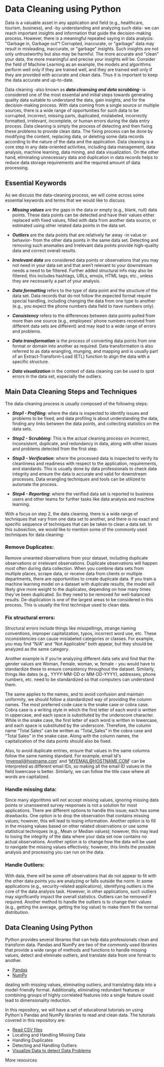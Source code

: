 # Data Cleaning using Python

Data is a valuable asset in any application and field (e.g., healthcare, tourism, business), and -by understanding and analyzing such data- we can reach important insights and information that guide the decision-making process. However, there is a meaningful repeated saying in data analysis: "Garbage in, Garbage out"! Corrupted, inaccurate, or "garbage" data may result in misleading, inaccurate, or "garbage" insights. Such insights are not only untrustworthy but also may be harmful. The more accurate and "clean" your data, the more meaningful and precise your insights will be. Consider the field of Machine Learning as an example, the models and algorithms perform well only if they are trained well, and they are trained well only if they are provided with accurate and clean data. Thus it is important to keep the data accurate and up-to-date.

Data cleaning -also known as _**data cleansing and data scrubbing**_- is considered one of the most essential and initial steps towards generating quality data suitable to understand the data, gain insights, and for the decision-making process. With data coming from a single source or multiple sources, there is a wide range of opportunities for such data to be corrupted, incorrect, missing parts, duplicated, mislabeled, incorrectly formatted, irrelevant, incomplete, or human errors during the data entry process. Data cleaning is simply the process of detecting and then fixing these problems to provide clean data. The fixing process can be done by modifying the content, replacing data, or deleting some data records according to the nature of the data and the application. Data cleaning is a core step in any data-oriented activities, including data management, data analysis, machine learning, data mining, and data visualization. On the other hand, eliminating unnecessary data and duplication in data records helps to reduce data storage requirements and the required amount of data processing.


## Essential Keywords
As we discuss the data-cleaning process, we will come across some essential keywords and terms that we would like to discuss.

+ _**Missing values**_ are the gaps in the data or empty (e.g., blank, null) data points. These data points can be detected and have their values either replaced with fixed values, filled with data from another data source, or estimated using other related data points in the data set.

+ _**Outliers**_ are the data points that are relatively far away -in value or behavior- from the other data points in the same data set. Detecting and removing such anomalies and Irrelevant data points provide high-quality data and correct overall results.

+ _**Irrelevant data**_ are considered data points or observations that you may not need in your data set and that aren’t relevant to your downstream needs a need to be filtered. Further added structural info may also be filtered; this includes hashtags, URLs, emojis, HTML tags, etc., unless they are necessarily a part of your analysis. 

+ _**Data formatting**_ refers to the type of data point and the structure of the data set. Data records that do not follow the expected format require special handling, including changing the data from one type to another (e.g., you expect the phone numbers data field to have numbers only).

+ _**Consistency**_ refers to the differences between data points pulled from more than one source (e.g., employees' phone numbers received from different data sets are different) and may lead to a wide range of errors and problems.

+ _**Data transformation**_ is the process of converting data points from one format or domain into another as required. Data transformation is also referred to as data wrangling, munging, and mapping and is usually part of an Extract-Transform-Load (ETL) function to align the data with a specific structure.

+ _**Data visualization**_ in the context of data cleaning can be used to spot errors in the data set, especially the outliers.



## Main Data Cleaning Steps and Techniques

The data-cleaning process is usually composed of the following steps:

+ _**Step1 - Profiling**_: where the data is inspected to identify issues and problems to be fixed, and data profiling is about understanding the data, finding any links between the data points, and collecting statistics on the data sets.

+ _**Step2 - Scrubbing**_: This is the actual cleaning process on incorrect, inconsistent, duplicate, and redundancy in data, along with other issues and problems detected from the first step.

+ _**Step3 - Verification**_: where the processed data is inspected to verify its cleanliness and readiness with respect to the application, requirements, and standards. This is usually done by data professionals to check data integrity and ensure the data is accurate and valid for downstream processes. Data wrangling techniques and tools can be utilized to automate the process.

+ _**Step4 - Reporting**_: where the verified data set is reported to business users and other teams for further tasks like data analysis and machine learning.
    

With a focus on step 2, the data cleaning, there is a wide range of techniques that vary from one data set to another, and there is no exact and specific sequence of techniques that can be taken to clean a data set. In this subsection, we would like to mention some of the commonly used techniques for data cleaning:

### Remove Duplicates:
Remove unwanted observations from your dataset, including duplicate observations or irrelevant observations. Duplicate observations will happen most often during data collection. When you combine data sets from multiple places, scrape data, or receive data from clients or multiple departments, there are opportunities to create duplicate data. If you train a machine learning model on a dataset with duplicate results, the model will likely give more weight to the duplicates, depending on how many times they’ve been duplicated. So they need to be removed for well-balanced results. De-duplication is one of the largest areas to be considered in this process. This is usually the first technique used to clean data.

### Fix structural errors:
Structural errors include things like misspellings, strange naming conventions, improper capitalization, typos, incorrect word use, etc.  These inconsistencies can cause mislabeled categories or classes.  For example, you may find “N/A” and “Not Applicable” both appear, but they should be analyzed as the same category. 

Another example is if you’re analyzing different data sets and find that the gender values are Woman, Female, woman, w, female - you would have to standardize these to ensure consistency throughout the dataset. Similarly, things like dates (e.g., YYYY-MM-DD or MM-DD-YYYY), addresses, phone numbers, etc. need to be standardized so that computers can understand them.

The same applies to the names, and to avoid confusion and maintain uniformity, we should follow a standardized way of providing the column names. The most preferred code case is the snake case or cobra case. Cobra case is a writing style in which the first letter of each word is written in uppercase, and each space is substituted by the underscore character. While in the snake case, the first letter of each word is written in lowercase, and each space is substituted by the underscore. Therefore, the column name “Total Sales” can be written as “Total_Sales” in the cobra case and “Total Sales” in the snake case. Along with the column names, the capitalization of the data points should also be fixed.

Also, to avoid duplicate entries, ensure that values in the same columns follow the same naming standard. For example, email Id's ‘myemail@hostname.com’ and ‘MYEMAIL@HOSTNAME.COM’ can be interpreted as different email IDs, so making all the email ID values in the field lowercase is better. Similarly, we can follow the title case where all words are capitalized. 


### Handle missing data:
Since many algorithms will not accept missing values, ignoring missing data points or unanswered survey responses is not a solution for most applications. There are different options to handle this issue; each has some drawbacks. One option is to drop the observation that contains missing values; however, this will lead to losing information. Another option is to fill in the missing values based on other related observations or use some statistical techniques (e.g., Mean or Median values); however, this may lead to losing the integrity of the data where your data set now contains no actual observations. Another option is to change how the data will be used to navigate the missing values effectively; however, this limits the possible analysis and processing you can run on the data.


### Handle Outliers:

With data, there will be some off observations that do not appear to fit with the other data points you are analyzing or falls outside the norm. In some applications (e.g., security-related applications), identifying outliers is the core of the data analysis task.
However, in other applications, such outliers may significantly impact the overall statistics. Outliers can be removed if required. Another method to handle the outliers is to change their values (e.g., getting the average, getting the log value) to make them fit the normal distribution. 



## Data Cleaning Using Python
Python provides several libraries that can help data professionals clean and transform data. Pandas and NumPy are two of the commonly used libraries that provide a wide range of methods and functions to handle missing values, detect and eliminate outliers, and translate data from one format to another.

+ [Pandas](https://pandas.pydata.org)
+ [NumPy](https://numpy.org)

dealing with missing values, eliminating outliers, and translating data into a model-friendly format. Additionally, eliminating redundant features or combining groups of highly correlated features into a single feature could lead to dimensionality reduction. 


In this repository, we will have a set of educational tutorials on using Python's Pandas and NumPy libraries to read and clean data. The tutorials covered in this repository are:

+ [Read CSV files](https://github.com/AEEldin/Pandas-read_CSV)
+ Locating and Handling Missing Data
+ Handling Duplicates
+ Detecting and Handling Outliers
+ [Visualize Data to detect Data Problems](https://github.com/AEEldin/Data-Visualization-Python)



More resources
